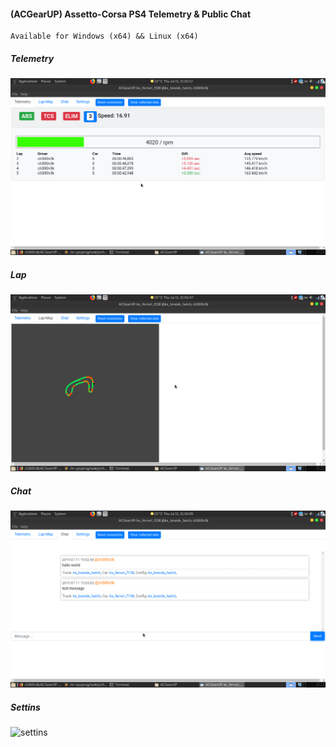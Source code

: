 #### (ACGearUP) Assetto-Corsa PS4 Telemetry & Public Chat

```
Available for Windows (x64) && Linux (x64)
```
##### Telemetry
![telemetry](https://github.com/ch3ll0v3k/ACGearUP/blob/master/imgs/telemetry.png)

##### Lap
![lap-map](https://github.com/ch3ll0v3k/ACGearUP/blob/master/imgs/lap-map.png)

##### Chat
![chat](https://github.com/ch3ll0v3k/ACGearUP/blob/master/imgs/chat.png)

##### Settins
![settins](https://github.com/ch3ll0v3k/ACGearUP/blob/master/imgs/settins.png)

